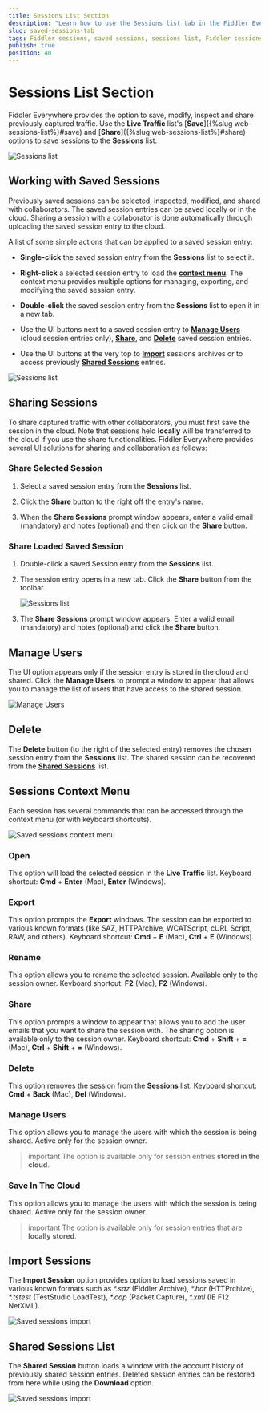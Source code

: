 ```yaml
---
title: Sessions List Section
description: "Learn how to use the Sessions list tab in the Fiddler Everywhere web-debugging HTTP-proxy client."
slug: saved-sessions-tab
tags: Fiddler sessions, saved sessions, sessions list, Fiddler sessions tab
publish: true
position: 40
---
```


# Sessions List Section

Fiddler Everywhere provides the option to save, modify, inspect and share previously captured traffic. Use the **Live Traffic** list's [**Save**]({%slug web-sessions-list%}#save) and [**Share**]({%slug web-sessions-list%}#share) options to save sessions to the **Sessions** list.  

![Sessions list](../images/sessions/saved-sessions-all.png)


## Working with Saved Sessions

Previously saved sessions can be selected, inspected, modified, and shared with collaborators. The saved session entries can be saved locally or in the cloud. Sharing a session with a collaborator is done automatically through uploading the saved session entry to the cloud.

A list of some simple actions that can be applied to a saved session entry:

- **Single-click** the saved session entry from the **Sessions** list to select it.

- **Right-click** a selected session entry to load the [**context menu**](#sessions-context-menu). The context menu provides multiple options for managing, exporting, and modifying the saved session entry.

- **Double-click** the saved session entry from the **Sessions** list to open it in a new tab.

- Use the UI buttons next to a saved session entry to [**Manage Users**](#manage-users) (cloud session entries only), [**Share**](#sharing-sessions), and [**Delete**](#delete) saved session entries.

- Use the UI buttons at the very top to [**Import**](#import-sessions) sessions archives or to access previously [**Shared Sessions**](#shared-sessions-list) entries.

![Sessions list](../images/sessions/saved-sessions-open.png)


## Sharing Sessions

To share captured traffic with other collaborators, you must first save the session in the cloud. Note that sessions held **locally** will be transferred to the cloud if you use the share functionalities. Fiddler Everywhere provides several UI solutions for sharing and collaboration as follows:

### Share Selected Session

1. Select a saved session entry from the **Sessions** list.

2. Click the **Share** button to the right off the entry's name.

3. When the **Share Sessions** prompt window appears, enter a valid email (mandatory) and notes (optional) and then click on the **Share** button.


### Share Loaded Saved Session

1. Double-click a saved Session entry from the **Sessions** list.

2. The session entry opens in a new tab. Click the **Share** button from the toolbar.

    ![Sessions list](../images/sessions/saved-sessions-reshare.png)

3. The **Share Sessions** prompt window appears. Enter a valid email (mandatory) and notes (optional) and click the **Share** button.


## Manage Users

The UI option appears only if the session entry is stored in the cloud and shared. Click the **Manage Users** to prompt a window to appear that allows you to manage the list of users that have access to the shared session.

![Manage Users](../images/sessions/sessions-shared-manage-users.png)


## Delete

The **Delete** button (to the right of the selected entry) removes the chosen session entry from the **Sessions** list. The shared session can be recovered from the [**Shared Sessions**](#shared-sessions) list.


## Sessions Context Menu

Each session has several commands that can be accessed through the context menu (or with keyboard shortcuts).

![Saved sessions context menu](../images/sessions/sessions-shared-context.png)

### Open

This option will load the selected session in the **Live Traffic** list. Keyboard shortcut: **Cmd** + **Enter** (Mac), **Enter** (Windows).

### Export

This option prompts the **Export** windows. The session can be exported to various known formats (like SAZ, HTTPArchive, WCATScript, cURL Script, RAW, and others). Keyboard shortcut: **Cmd** + **E** (Mac), **Ctrl** + **E** (Windows).

### Rename

This option allows you to rename the selected session. Available only to the session owner. Keyboard shortcut: **F2** (Mac), **F2** (Windows).

### Share

This option prompts a window to appear that allows you to add the user emails that you want to share the session with. The sharing option is available only to the session owner. Keyboard shortcut: **Cmd** + **Shift** + **=** (Mac), **Ctrl** + **Shift** + **=** (Windows).

### Delete

This option removes the session from the **Sessions** list. Keyboard shortcut: **Cmd** + **Back** (Mac), **Del** (Windows).

### Manage Users

This option allows you to manage the users with which the session is being shared. Active only for the session owner.

>important The option is available only for session entries **stored in the cloud**.

### Save In The Cloud

This option allows you to manage the users with which the session is being shared. Active only for the session owner.

>important The option is available only for session entries that are **locally stored**.

## Import Sessions

The **Import Session** option provides option to load sessions saved in various known formats such as _*.saz_ (Fiddler Archive), _*.har_ (HTTPrchive), _*.tstest_ (TestStudio LoadTest), _*.cap_ (Packet Capture), _*.xml_ (IE F12 NetXML).

![Saved sessions import](../images/sessions/saved-sessions-import.png)

## Shared Sessions List

The **Shared Session** button loads a window with the account history of previously shared session entries. Deleted session entries can be restored from here while using the **Download** option.

![Saved sessions import](../images/sessions/saved-sessions-shared-list.png)
